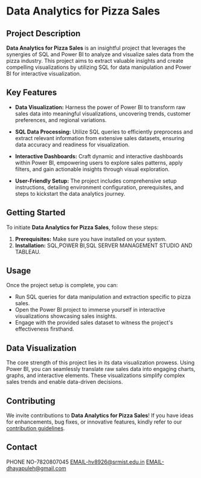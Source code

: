 # Data Analytics for Pizza Sales

## Project Description

**Data Analytics for Pizza Sales** is an insightful project that leverages the synergies of SQL and Power BI to analyze and visualize sales data from the pizza industry. This project aims to extract valuable insights and create compelling visualizations by utilizing SQL for data manipulation and Power BI for interactive visualization.

## Key Features

- **Data Visualization:** Harness the power of Power BI to transform raw sales data into meaningful visualizations, uncovering trends, customer preferences, and regional variations.

- **SQL Data Processing:** Utilize SQL queries to efficiently preprocess and extract relevant information from extensive sales datasets, ensuring data accuracy and readiness for visualization.

- **Interactive Dashboards:** Craft dynamic and interactive dashboards within Power BI, empowering users to explore sales patterns, apply filters, and gain actionable insights through visual exploration.

- **User-Friendly Setup:** The project includes comprehensive setup instructions, detailing environment configuration, prerequisites, and steps to kickstart the data analytics journey.

## Getting Started

To initiate **Data Analytics for Pizza Sales**, follow these steps:

1. **Prerequisites:** Make sure you have  installed on your system.
2. **Installation:** SQL,POWER BI,SQL SERVER MANAGEMENT STUDIO AND TABLEAU.

## Usage

Once the project setup is complete, you can:

- Run SQL queries for data manipulation and extraction specific to pizza sales.
- Open the Power BI project to immerse yourself in interactive visualizations showcasing sales insights.
- Engage with the provided sales dataset to witness the project's effectiveness firsthand.

## Data Visualization

The core strength of this project lies in its data visualization prowess. Using Power BI, you can seamlessly translate raw sales data into engaging charts, graphs, and interactive elements. These visualizations simplify complex sales trends and enable data-driven decisions.

## Contributing

We invite contributions to **Data Analytics for Pizza Sales**! If you have ideas for enhancements, bug fixes, or innovative features, kindly refer to our [contribution guidelines](CONTRIBUTING.md).


## Contact
PHONE NO-7820807045
EMAIL-hv8926@srmist.edu.in
EMAIL-dhayapuleh@gmail.com
